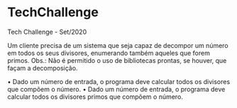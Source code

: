 # TechChallenge
Tech Challenge  - Set/2020

Um cliente precisa de um sistema que seja capaz de decompor um número em todos os seus divisores, enumerando também aqueles que forem primos.
Obs.: Não é permitido o uso de bibliotecas prontas, se houver, que façam a decomposição.

• Dado um número de entrada, o programa deve calcular todos os divisores que compõem o número.
• Dado um número de entrada, o programa deve calcular todos os divisores primos que compõem o número.
